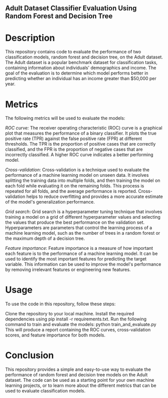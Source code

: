 ## Adult Dataset Classifier Evaluation Using Random Forest and Decision Tree

# Description

This repository contains code to evaluate the performance of two classification models, random forest and decision tree, on the Adult dataset. The Adult dataset is a popular benchmark dataset for classification tasks, containing information about individuals' demographics and income. The goal of the evaluation is to determine which model performs better in predicting whether an individual has an income greater than $50,000 per year.

# Metrics

The following metrics will be used to evaluate the models:

*ROC curve:* The receiver operating characteristic (ROC) curve is a graphical plot that measures the performance of a binary classifier. It plots the true positive rate (TPR) against the false positive rate (FPR) at different thresholds. The TPR is the proportion of positive cases that are correctly classified, and the FPR is the proportion of negative cases that are incorrectly classified. A higher ROC curve indicates a better performing model.

*Cross-validation*: Cross-validation is a technique used to evaluate the performance of a machine learning model on unseen data. It involves splitting the training data into multiple folds, and then training the model on each fold while evaluating it on the remaining folds. This process is repeated for all folds, and the average performance is reported. Cross-validation helps to reduce overfitting and provides a more accurate estimate of the model's generalization performance.

*Grid search*: Grid search is a hyperparameter tuning technique that involves training a model on a grid of different hyperparameter values and selecting the values that produce the best performance on the validation set. Hyperparameters are parameters that control the learning process of a machine learning model, such as the number of trees in a random forest or the maximum depth of a decision tree.

*Feature importance*: Feature importance is a measure of how important each feature is to the performance of a machine learning model. It can be used to identify the most important features for predicting the target variable. This information can be used to improve the model's performance by removing irrelevant features or engineering new features.

# Usage
To use the code in this repository, follow these steps:

Clone the repository to your local machine.
Install the required dependencies using pip install -r requirements.txt.
Run the following command to train and evaluate the models:
python train_and_evaluate.py
This will produce a report containing the ROC curves, cross-validation scores, and feature importance for both models.

# Conclusion

This repository provides a simple and easy-to-use way to evaluate the performance of random forest and decision tree models on the Adult dataset. The code can be used as a starting point for your own machine learning projects, or to learn more about the different metrics that can be used to evaluate classification models.

